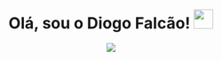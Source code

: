 
<h1 align="center"><b>Olá, sou o Diogo Falcão! </b><img src="https://media.giphy.com/media/hvRJCLFzcasrR4ia7z/giphy.gif" width="35"></h1>

<p align="center">
  <a href="https://github.com/DenverCoder1/readme-typing-svg"><img src="https://readme-typing-svg.herokuapp.com?font=Time+New+Roman&color=cyan&size=25&center=true&vCenter=true&width=600&height=100&lines=Estudo+engenharia+informática+na+UA...;Sou+de+Castelo+Branco...;Aqui+em+baixo+consegues+ver+os+meus+melhores+trabalhos+...;Shoutout+ao+TypeScript+...;"></a>
</p>

